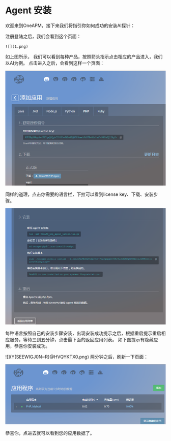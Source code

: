# Agent 安装

欢迎来到OneAPM，接下来我们将指引你如何成功的安装AI探针：

注册登陆之后，我们会看到这个页面：

    ![](1.png)

如上图所示， 我们可以看到每种产品，按照箭头指示点击相应的产品进入，我们以AI为例。
点击进入之后，会看到这样一个页面：

![](3.png)

同样的道理，点击你需要的语言栏，下拉可以看到license key、下载、安装步骤。

![](4.png)

每种语言按照自己的安装步骤安装，出现安装成功提示之后，根据重启提示重启相应服务，等待三到五分钟，点击最下面的返回应用列表。
如下图提示有隐藏应用，恭喜你安装成功。

![](Y(SEEWIGJ0N~R}@HVQYKTX0.png)
两分钟之后，刷新一下页面：

  ![](6.png) 
  
  恭喜你，点进去就可以看到您的应用数据了。  